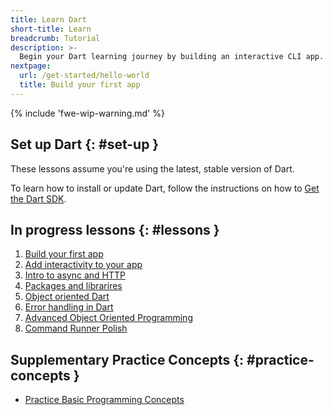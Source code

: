 ```yaml
---
title: Learn Dart
short-title: Learn
breadcrumb: Tutorial
description: >-
  Begin your Dart learning journey by building an interactive CLI app.
nextpage:
  url: /get-started/hello-world
  title: Build your first app
---
```


{% include 'fwe-wip-warning.md' %}

## Set up Dart {: #set-up }

These lessons assume you're using the latest, stable version of Dart.

To learn how to install or update Dart,
follow the instructions on how to [Get the Dart SDK][].

[Get the Dart SDK]: /get-dart

## In progress lessons {: #lessons }

1. [Build your first app](/get-started/hello-world)
2. [Add interactivity to your app](/get-started/add-commands)
3. [Intro to async and HTTP](/get-started/async)
4. [Packages and librarires](/get-started/packages-libs)
5. [Object oriented Dart](/get-started/object-oriented)
6. [Error handling in Dart](/get-started/error-handling)
7. [Advanced Object Oriented Programming](/get-started/advanced-oop)
8. [Command Runner Polish](/get-started/command-runner-polish)

## Supplementary Practice Concepts {: #practice-concepts }

* [Practice Basic Programming Concepts](/get-started/practice-index/)